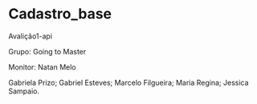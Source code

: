 # Cadastro_base
Avalição1-api

Grupo: Going to Master

Monitor: Natan Melo

Gabriela Prizo;
Gabriel Esteves;
Marcelo Filgueira;
Maria Regina;
Jessica Sampaio.
